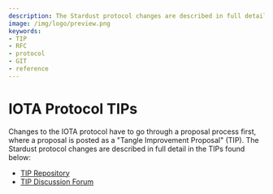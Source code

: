 ```yaml
---
description: The Stardust protocol changes are described in full detail in these TIPs hosted on our Github.
image: /img/logo/preview.png
keywords:
- TIP
- RFC
- protocol
- GIT
- reference
---
```

# IOTA Protocol TIPs

Changes to the IOTA protocol have to go through a proposal process first, where a proposal is posted as a "Tangle Improvement Proposal" (TIP). The Stardust protocol changes are described in full detail in the TIPs found below:

- [TIP Repository](https://github.com/iotaledger/tips)
- [TIP Discussion Forum](https://github.com/iotaledger/tips/discussions)
